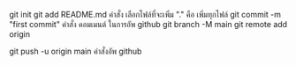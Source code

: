 git init
git add README.md                     คำสั่ง เลือกไฟล์ที่จะเพิ่ม "." คือ เพิ่มทุกไฟล์
git commit -m "first commit"          คำสั่ง คอมเมนต์ ในการอัพ github
git branch -M main
git remote add origin <url project>


git push -u origin main                คำสั่งอัพ github
